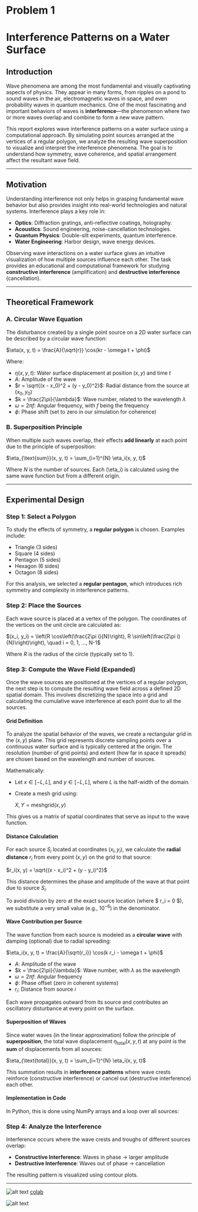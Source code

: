 # Problem 1
 
 #  Interference Patterns on a Water Surface

##  Introduction

Wave phenomena are among the most fundamental and visually captivating aspects of physics. They appear in many forms, from ripples on a pond to sound waves in the air, electromagnetic waves in space, and even probability waves in quantum mechanics. One of the most fascinating and important behaviors of waves is **interference**—the phenomenon where two or more waves overlap and combine to form a new wave pattern.

This report explores wave interference patterns on a water surface using a computational approach. By simulating point sources arranged at the vertices of a regular polygon, we analyze the resulting wave superposition to visualize and interpret the interference phenomena. The goal is to understand how symmetry, wave coherence, and spatial arrangement affect the resultant wave field.

---

##  Motivation

Understanding interference not only helps in grasping fundamental wave behavior but also provides insight into real-world technologies and natural systems. Interference plays a key role in:

- **Optics**: Diffraction gratings, anti-reflective coatings, holography.
- **Acoustics**: Sound engineering, noise-cancellation technologies.
- **Quantum Physics**: Double-slit experiments, quantum interference.
- **Water Engineering**: Harbor design, wave energy devices.

Observing wave interactions on a water surface gives an intuitive visualization of how multiple sources influence each other. The task provides an educational and computational framework for studying **constructive interference** (amplification) and **destructive interference** (cancellation).

---

##  Theoretical Framework

### A. Circular Wave Equation

The disturbance created by a single point source on a 2D water surface can be described by a circular wave function:


$\eta(x, y, t) = \frac{A}{\sqrt{r}} \cos(kr - \omega t + \phi)$

Where:

- $\eta(x, y, t)$: Water surface displacement at position $(x, y)$ and time $t$
- $A$: Amplitude of the wave
- $r = \sqrt{(x - x_0)^2 + (y - y_0)^2}$: Radial distance from the source at $(x_0, y_0)$
- $k = \frac{2\pi}{\lambda}$: Wave number, related to the wavelength $\lambda$
- $\omega = 2\pi f$: Angular frequency, with $f$ being the frequency
- $\phi$: Phase shift (set to zero in our simulation for coherence)

### B. Superposition Principle

When multiple such waves overlap, their effects **add linearly** at each point due to the principle of superposition:


$\eta_{\text{sum}}(x, y, t) = \sum_{i=1}^{N} \eta_i(x, y, t)$

Where $N$ is the number of sources. Each \(\eta_i\) is calculated using the same wave function but from a different origin.

---

##  Experimental Design

### Step 1: Select a Polygon

To study the effects of symmetry, a **regular polygon** is chosen. Examples include:

- Triangle (3 sides)
- Square (4 sides)
- Pentagon (5 sides)
- Hexagon (6 sides)
- Octagon (8 sides)

For this analysis, we selected a **regular pentagon**, which introduces rich symmetry and complexity in interference patterns.

### Step 2: Place the Sources

Each wave source is placed at a vertex of the polygon. The coordinates of the vertices on the unit circle are calculated as:


$(x_i, y_i) = \left(R \cos\left(\frac{2\pi i}{N}\right), R \sin\left(\frac{2\pi i}{N}\right)\right), \quad i = 0, 1, ..., N-1$

Where $R$ is the radius of the circle (typically set to 1).

###  Step 3: Compute the Wave Field (Expanded)

Once the wave sources are positioned at the vertices of a regular polygon, the next step is to compute the resulting wave field across a defined 2D spatial domain. This involves discretizing the space into a grid and calculating the cumulative wave interference at each point due to all the sources.

####  Grid Definition

To analyze the spatial behavior of the waves, we create a rectangular grid in the $(x, y)$ plane. This grid represents discrete sampling points over a continuous water surface and is typically centered at the origin. The resolution (number of grid points) and extent (how far in space it spreads) are chosen based on the wavelength and number of sources.

Mathematically:

- Let $x \in [-L, L]$, and $y \in [-L, L]$, where $L$ is the half-width of the domain.
- Create a mesh grid using:


  $X, Y = \text{meshgrid}(x, y)$

This gives us a matrix of spatial coordinates that serve as input to the wave function.

####  Distance Calculation

For each source $S_i$ located at coordinates $(x_i, y_i)$, we calculate the **radial distance** $r_i$ from every point $(x, y)$ on the grid to that source:


$r_i(x, y) = \sqrt{(x - x_i)^2 + (y - y_i)^2}$

This distance determines the phase and amplitude of the wave at that point due to source $S_i$.

To avoid division by zero at the exact source location (where $ r_i = 0 $), we substitute a very small value (e.g., $10^{-6}$) in the denominator.

#### Wave Contribution per Source

The wave function from each source is modeled as a **circular wave** with damping (optional) due to radial spreading:


$\eta_i(x, y, t) = \frac{A}{\sqrt{r_i}} \cos(k r_i - \omega t + \phi)$

- $A$: Amplitude of the wave  
- $k = \frac{2\pi}{\lambda}$: Wave number, with $\lambda$ as the wavelength  
- $\omega = 2\pi f$: Angular frequency  
- $\phi$: Phase offset (zero in coherent systems)  
- $r_i$: Distance from source $i$

Each wave propagates outward from its source and contributes an oscillatory disturbance at every point on the surface.

#### Superposition of Waves

Since water waves (in the linear approximation) follow the principle of **superposition**, the total wave displacement $\eta_{\text{total}}(x, y, t)$ at any point is the **sum** of displacements from all sources:

$\eta_{\text{total}}(x, y, t) = \sum_{i=1}^{N} \eta_i(x, y, t)$

This summation results in **interference patterns** where wave crests reinforce (constructive interference) or cancel out (destructive interference) each other.

#### Implementation in Code

In Python, this is done using NumPy arrays and a loop over all sources:


### Step 4: Analyze the Interference

Interference occurs where the wave crests and troughs of different sources overlap:

- **Constructive Interference**: Waves in phase → larger amplitude
- **Destructive Interference**: Waves out of phase → cancellation

The resulting pattern is visualized using contour plots.

---

![alt text](image.png)
[colab](https://colab.research.google.com/drive/1FFAsAzk1EMgbQz2z1f9FveToSdfCBSzS?usp=sharing)


![alt text](image-1.png)